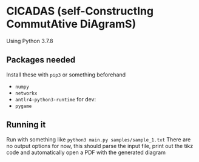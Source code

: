 # CICADAS (self-ConstructIng CommutAtive DiAgramS)

Using Python 3.7.8

## Packages needed

Install these with `pip3` or something beforehand

- `numpy`
- `networkx`
- `antlr4-python3-runtime`
for dev:
- `pygame`

## Running it

Run with something like `python3 main.py samples/sample_1.txt`
There are no output options for now, this should parse the input file, print out the tikz code and automatically open a PDF with the generated diagram

